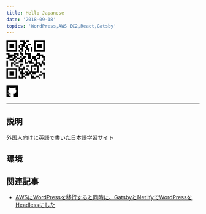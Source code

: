 ```yaml
---
title: Hello Japanese
date: '2018-09-18'
topics: 'WordPress,AWS EC2,React,Gatsby'
---
```

[<img src="https://raw.githubusercontent.com/toshikisugiyama/aboutme/master/src/public/images/uploads/qr_hello_japanese.svg" alt="QR code" width="100" height="100" style="margin: 0 auto" >](https://hello-japanese.net)

[<img src="https://raw.githubusercontent.com/toshikisugiyama/aboutme/master/src/public/images/snsIcons/github.svg" alt="github" width="30" height="30" >](https://github.com/toshikisugiyama/hello-japanese-front)

- - -

## 説明

外国人向けに英語で書いた日本語学習サイト

## 環境

## 関連記事

- [AWSにWordPressを移行すると同時に、GatsbyとNetlifyでWordPressをHeadlessにした](https://qiita.com/toshikisugiyama/items/4826b6de83fb780946c0)
